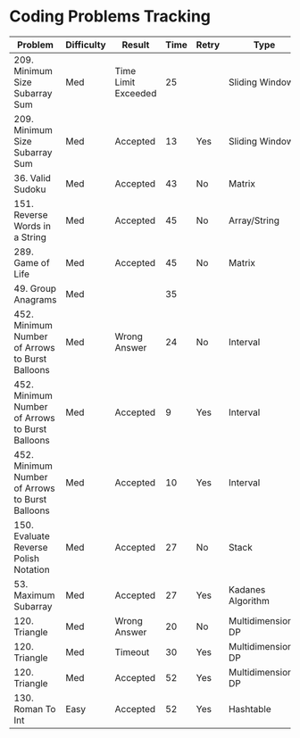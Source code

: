# Coding Problems Tracking

| Problem | Difficulty | Result | Time | Retry | Type | Optimized |
|---------|------------|--------|------|-------|------|-----------|
| 209. Minimum Size Subarray Sum | Med | Time Limit Exceeded | 25 | | Sliding Window |
| 209. Minimum Size Subarray Sum | Med | Accepted | 13 | Yes | Sliding Window |
| 36. Valid Sudoku | Med | Accepted | 43 | No | Matrix |
| 151. Reverse Words in a String | Med | Accepted | 45 | No | Array/String |
| 289. Game of Life | Med | Accepted | 45 | No | Matrix |
| 49. Group Anagrams | Med | | 35 | | |
| 452. Minimum Number of Arrows to Burst Balloons | Med | Wrong Answer | 24 | No | Interval |
| 452. Minimum Number of Arrows to Burst Balloons | Med | Accepted | 9 | Yes | Interval |
| 452. Minimum Number of Arrows to Burst Balloons | Med | Accepted| 10 | Yes | Interval | Yes |
| 150. Evaluate Reverse Polish Notation | Med | Accepted | 27  | No  | Stack | Yes |
| 53. Maximum Subarray | Med | Accepted | 27 | Yes | Kadanes Algorithm | Yes |
| 120. Triangle | Med | Wrong Answer  | 20  | No  | Multidimensional DP | No |
| 120. Triangle | Med | Timeout  | 30  | Yes  | Multidimensional DP | No |
| 120. Triangle | Med | Accepted  | 52  | Yes  | Multidimensional DP | Yes |
| 130. Roman To Int | Easy | Accepted  | 52  | Yes  | Hashtable | Yes |

